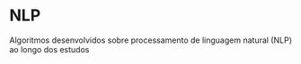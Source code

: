 # NLP
Algoritmos desenvolvidos sobre processamento de linguagem natural (NLP) ao longo dos estudos 
